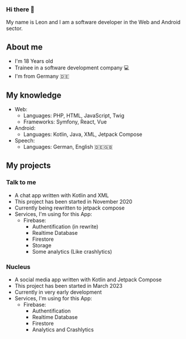 ### Hi there 👋
My name is Leon and I am a software developer in the Web and Android sector.

## About me
- I'm 18 Years old
- Trainee in a software development company 💻
- I'm from Germany 🇩🇪

## My knowledge
- Web:
  - Languages: PHP, HTML, JavaScript, Twig
  - Frameworks: Symfony, React, Vue
- Android:
  - Languages: Kotlin, Java, XML, Jetpack Compose
- Speech:
  - Languages: German, English 🇩🇪🇬🇧

## My projects
### Talk to me
- A chat app written with Kotlin and XML
- This project has been started in November 2020
- Currently being rewritten to jetpack compose
- Services, I'm using for this App:
  - Firebase:
    - Authentification (in rewrite)
    - Realtime Database
    - Firestore
    - Storage
    - Some analytics (Like crashlytics)
### Nucleus
- A social media app written with Kotlin and Jetpack Compose
- This project has been started in March 2023
- Currently in very early development
- Services, I'm using for this App:
  - Firebase:
    - Authentification
    - Realtime Database
    - Firestore
    - Analytics and Crashlytics
